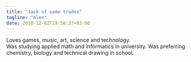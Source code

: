 ```yaml
---
title: "Jack of some trades"
tagline: "Alex"
date: 2018-12-02T19:58:27+03:00
---
```

Loves games, music, art, science and technology.\
Was studying applied math and informatics in university.
Was preferring chemistry, biology and technical drawing in school.
